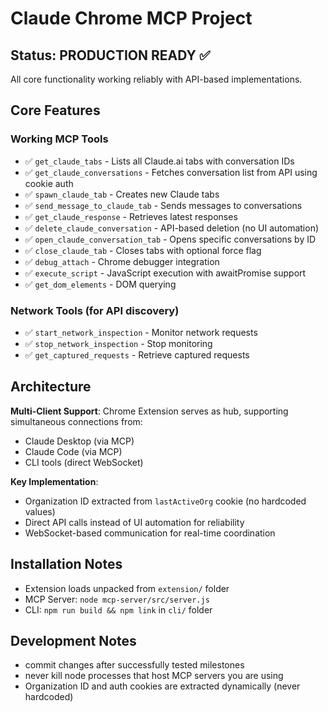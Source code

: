 # Claude Chrome MCP Project

## Status: PRODUCTION READY ✅

All core functionality working reliably with API-based implementations.

## Core Features

### Working MCP Tools
- ✅ `get_claude_tabs` - Lists all Claude.ai tabs with conversation IDs  
- ✅ `get_claude_conversations` - Fetches conversation list from API using cookie auth
- ✅ `spawn_claude_tab` - Creates new Claude tabs
- ✅ `send_message_to_claude_tab` - Sends messages to conversations  
- ✅ `get_claude_response` - Retrieves latest responses
- ✅ `delete_claude_conversation` - API-based deletion (no UI automation)
- ✅ `open_claude_conversation_tab` - Opens specific conversations by ID
- ✅ `close_claude_tab` - Closes tabs with optional force flag
- ✅ `debug_attach` - Chrome debugger integration
- ✅ `execute_script` - JavaScript execution with awaitPromise support
- ✅ `get_dom_elements` - DOM querying

### Network Tools (for API discovery)
- ✅ `start_network_inspection` - Monitor network requests
- ✅ `stop_network_inspection` - Stop monitoring  
- ✅ `get_captured_requests` - Retrieve captured requests

## Architecture

**Multi-Client Support**: Chrome Extension serves as hub, supporting simultaneous connections from:
- Claude Desktop (via MCP)
- Claude Code (via MCP) 
- CLI tools (direct WebSocket)

**Key Implementation**: 
- Organization ID extracted from `lastActiveOrg` cookie (no hardcoded values)
- Direct API calls instead of UI automation for reliability
- WebSocket-based communication for real-time coordination

## Installation Notes

- Extension loads unpacked from `extension/` folder
- MCP Server: `node mcp-server/src/server.js` 
- CLI: `npm run build && npm link` in `cli/` folder

## Development Notes

- commit changes after successfully tested milestones
- never kill node processes that host MCP servers you are using
- Organization ID and auth cookies are extracted dynamically (never hardcoded)